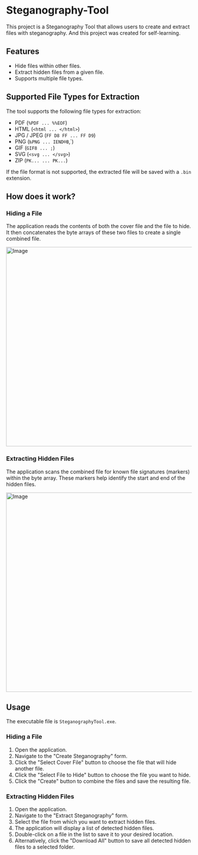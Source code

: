 # Steganography-Tool
This project is a Steganography Tool that allows users to create and extract files with steganography.
And this project was created for self-learning.

## Features

- Hide files within other files.
- Extract hidden files from a given file.
- Supports multiple file types.

## Supported File Types for Extraction
The tool supports the following file types for extraction:

- PDF (`%PDF ... %%EOF`)
- HTML (`<html ... </html>`)
- JPG / JPEG (`FF D8 FF ... FF D9`)
- PNG (`‰PNG ... IEND®B`‚`)
- GIF (`GIF8 ... ;`)
- SVG (`<svg ... </svg>`)
- ZIP (`PK... ... PK...`)

If the file format is not supported, the extracted file will be saved with a `.bin` extension.

## How does it work?

### Hiding a File
The application reads the contents of both the cover file and the file to hide.
It then concatenates the byte arrays of these two files to create a single combined file.

<img width="540" alt="Image" src="https://github.com/user-attachments/assets/fff6f9a2-4ee8-48e0-a142-d9a7ad1e1e10" />

### Extracting Hidden Files
The application scans the combined file for known file signatures (markers) within the byte array. These markers help identify the start and end of the hidden files.

<img width="540" alt="Image" src="https://github.com/user-attachments/assets/878e17b5-beef-4556-98e5-a6a90f0d1a66" />

## Usage
The executable file is `SteganographyTool.exe`.

### Hiding a File

1. Open the application.
2. Navigate to the "Create Steganography" form.
3. Click the "Select Cover File" button to choose the file that will hide another file.
4. Click the "Select File to Hide" button to choose the file you want to hide.
5. Click the "Create" button to combine the files and save the resulting file.

### Extracting Hidden Files

1. Open the application.
2. Navigate to the "Extract Steganography" form.
3. Select the file from which you want to extract hidden files.
4. The application will display a list of detected hidden files.
5. Double-click on a file in the list to save it to your desired location.
6. Alternatively, click the "Download All" button to save all detected hidden files to a selected folder.
